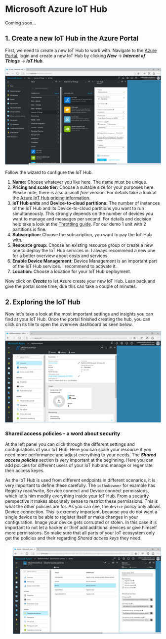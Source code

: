 # Microsoft Azure IoT Hub
Coming soon...

## 1. Create a new IoT Hub in the Azure Portal
First, we need to create a new IoT Hub to work with. Navigate to the [Azure Portal](https://portal.azure.com), login and create a new IoT Hub by clicking ***New*** -> ***Internet of Things*** -> ***IoT Hub***.

![Create an Azure IoT Hub](/Misc/azureconfigureiothub.png)

Follow the wizard to configure the IoT Hub.

1. **Name:** Choose whatever you like here. The name must be unique.
2. **Pricing and scale tier:** Choose a suitable size for your purposes here. Please note, there is also a small *free* version. For details take a look at the [Azure IoT Hub pricing information](https://azure.microsoft.com/en-us/pricing/details/iot-hub/).
3. **IoT Hub units** and **Device-to-cloud partitions:** The number of instances of the IoT Hub and its Device-to-cloud partitions you want to run simultaneously. This strongly depends on the number of devices you want to manage and messages per second. For details and decision help take a look at the  [Throttling guide](https://azure.microsoft.com/en-us/documentation/articles/iot-hub-devguide/#throttling). For our demo 1 unit with 2 partitions is fine.
4. **Subscription:** Choose the subscription, you want to pay the IoT Hub with.
5. **Resource group:** Choose an existing resource group or create a new one to deploy the IoT Hub services in. I always recommend a new one for a better overview about costs and services
6. **Enable Device Management:** Device Management is an important part of the IoT Hub services. I recommend to activate it.
7. **Location:** Choose a location for your IoT Hub deployment.

Now click on ***Create*** to let Azure create your new IoT Hub. Lean back and give the portal some time, due this can take a couple of minutes.

## 2. Exploring the IoT Hub
Now let's take a look at the most important settings and insights you can find at your IoT Hub. Once the portal finished creating the hub, you can click on its tile to open the overview dashboard as seen below.

![Azure IoT Hub Overview](/Misc/azureiothuboverview.png)

### Shared access policies - a word about security
At the left panel you can click through the different settings and configurations of your IoT Hub. Here you can scale your resource if you need more performance and adjust everything to your needs. The ***Shared access policies*** section is very important at the beginning. Here you can add policies for different users of your IoT hub and manage or regenrate their access keyes.

As the IoT Hub is used from different endpoints in different scenarios, it is very important to define these carefully. The `iothubowner` for example has Registry read/write, Service connect and Device connect permissions, which let's him modify everything inside your IoT Hub. From a security perspective it makes absolutely sense to restrict these permissions. This is what the other policies are for. As you can see, the `device` policy only allows Device connection. This is exremely important, because you do not want a single device to be able to register itself or make changes in your configuration. Image your device gets corrupted or stolen. In this case it is important to not let a hacker or thief add additional devices or give himself more permissions. So make sure that all parts of your IoT ecosystem only get the policies and their regarding *Shared access keys* they need.

![Azure IoT Hub Shared access policies](/Misc/azureiothubsharedaccess.png)
